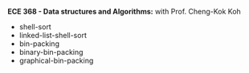 **ECE 368 - Data structures and Algorithms:**
with Prof. Cheng-Kok Koh

- shell-sort
- linked-list-shell-sort
- bin-packing
- binary-bin-packing
- graphical-bin-packing
